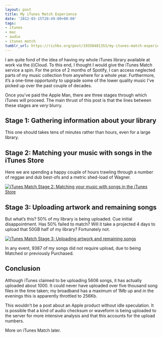 ```yaml
---
layout: post
title: My iTunes Match Experience
date: '2012-03-15T20:49:00+00:00'
tags:
- itunes
- mac
- audio
- itunes match
tumblr_url: https://richbs.org/post/19358481353/my-itunes-match-experience
---
```

I am quite fond of the idea of having my whole iTunes library available at work via the (i)Cloud. To this end, I thought I would give the iTunes Match service a spin. For the price of 2 months of Spotify, I can access neglected parts of my music collection from anywhere for a whole year. Furthermore, it’s a one-time opportunity to upgrade some of the lower quality music I’ve picked up over the past couple of decades.

Once you’ve paid the Apple Man, there are three stages through which iTunes will proceed. The main thrust of this post is that the lines between these stages are _very_ blurry.

## Stage 1: Gathering information about your library

This one should takes tens of minutes rather than hours, even for a large library.

## Stage 2: Matching your music with songs in the iTunes Store

Here we are spending a happy couple of hours trawling through a number of reggae and dub best-ofs and a metric shed-load of Wagner.

[![iTunes Match Stage 2: Matching your music with songs in the iTunes Store](http://farm8.staticflickr.com/7180/6983084667_84a2091905.jpg)](http://www.flickr.com/photos/richbs/6983084667/ "iTunes Match Stage 2: Matching your music with songs in the iTunes Store by Rich B-S, on Flickr")

## Stage 3: Uploading artwork and remaining songs

But what’s this? 50% of my library is being uploaded. Cue initial disappointment. Has 50% failed to match? Will it take a projected 4 days to upload that 50GB half of my library? Fortunately not.

[![iTunes Match Stage 3: Uploading artwork and remaining songs](http://farm8.staticflickr.com/7069/6836960338_19f6189448.jpg)](http://www.flickr.com/photos/richbs/6836960338/ "iTunes Match Stage 3: Uploading artwork and remaining songs by Rich B-S, on Flickr")

In any event, 9387 of my songs did not require upload, due to being Matched or previously Purchased.

## Conclusion

Although iTunes claimed to be uploading 5606 songs, it has actually uploaded about 1000. It could never have uploaded over five thousand song files in the time taken; my broadband has a maximum of 1Mb up and in the evenings this is apparently throttled to 256Kb.

This wouldn’t be a post about an Apple product without idle speculation. It is possible that a kind of audio checksum or waveform is being uploaded to the server for more intensive analysis and that this accounts for the upload numbers.

More on iTunes Match later.

